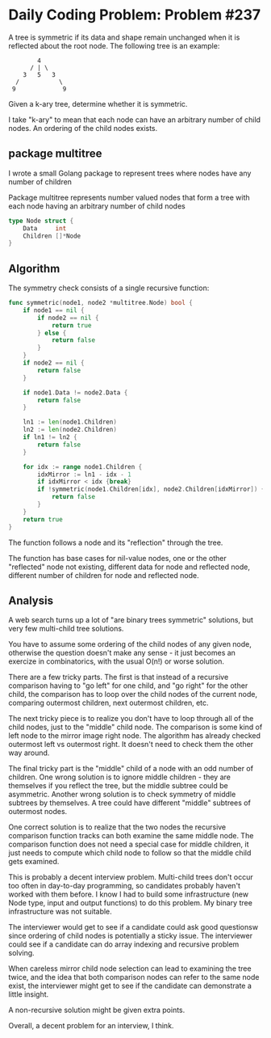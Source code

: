 # Daily Coding Problem: Problem #237


A tree is symmetric if its data and shape remain unchanged when it is
reflected about the root node. The following tree is an example:

```
        4
      / | \
    3   5   3
  /           \
 9             9
```

Given a k-ary tree, determine whether it is symmetric.

I take "k-ary" to mean that each node can have an arbitrary
number of child nodes.
An ordering of the child nodes exists.

## package multitree

I wrote a small Golang package to represent trees where nodes
have any number of children

Package multitree represents number valued nodes that form a tree
with each node having an arbitrary number of child nodes

```go
type Node struct {
	Data     int
	Children []*Node
}
```

## Algorithm

The symmetry check consists of a single recursive function:

```go
func symmetric(node1, node2 *multitree.Node) bool {
	if node1 == nil {
		if node2 == nil {
			return true
		} else {
			return false
		}
	}
	if node2 == nil {
		return false
	}

	if node1.Data != node2.Data {
		return false
	}

	ln1 := len(node1.Children)
	ln2 := len(node2.Children)
	if ln1 != ln2 {
		return false
	}

	for idx := range node1.Children {
		idxMirror := ln1 - idx - 1
		if idxMirror < idx {break}
		if !symmetric(node1.Children[idx], node2.Children[idxMirror]) {
			return false
		}
	}
	return true
}
```

The function follows a node and its "reflection" through the tree.

The function has base cases for nil-value nodes,
one or the other "reflected" node not existing,
different data for node and reflected node,
different number of children for node and reflected node.

## Analysis

A web search turns up a lot of "are binary trees symmetric" solutions,
but very few multi-child tree solutions.

You have to assume some ordering of the child nodes of any given node,
otherwise the question doesn't make any sense -
it just becomes an exercize in combinatorics,
with the usual O(n!) or worse solution.

There are a few tricky parts.
The first is that instead of a recursive comparison having to
"go left" for one child, and "go right" for the other child,
the comparison has to loop over the child nodes of the current node,
comparing outermost children, next outermost children, etc.

The next tricky piece is to realize you don't have to loop through all of the child nodes,
just to the "middle" child node.
The comparison is some kind of left node to the mirror image right node.
The algorithm has already checked outermost left vs outermost right.
It doesn't need to check them the other way around.

The final tricky part is the "middle" child of a node with an odd number of children.
One wrong solution is to ignore middle children -
they are themselves if you reflect the tree,
but the middle subtree could be asymmetric.
Another wrong solution is to check symmetry of middle subtrees by themselves.
A tree could have different "middle" subtrees of outermost nodes.

One correct solution is to realize that the two nodes the recursive comparison
function tracks can both examine the same middle node.
The comparison function does not need a special case for middle children,
it just needs to compute which child node to follow so that the middle
child gets examined.

This is probably a decent interview problem.
Multi-child trees don't occur too often in day-to-day programming,
so candidates probably haven't worked with them before.
I know I had to build some infrastructure
(new Node type, input and output functions)
to do this problem.
My binary tree infrastructure was not suitable.

The interviewer would get to see if a candidate could ask good questionsw
since ordering of child nodes is potentially a sticky issue.
The interviewer could see if a candidate can do array indexing and recursive problem solving.

When careless mirror child node selection can lead to examining the tree twice,
and the idea that both comparison nodes can refer to the same node exist,
the interviewer might get to see if the candidate can demonstrate a little insight.

A non-recursive solution might be given extra points.

Overall, a decent problem for an interview, I think.
